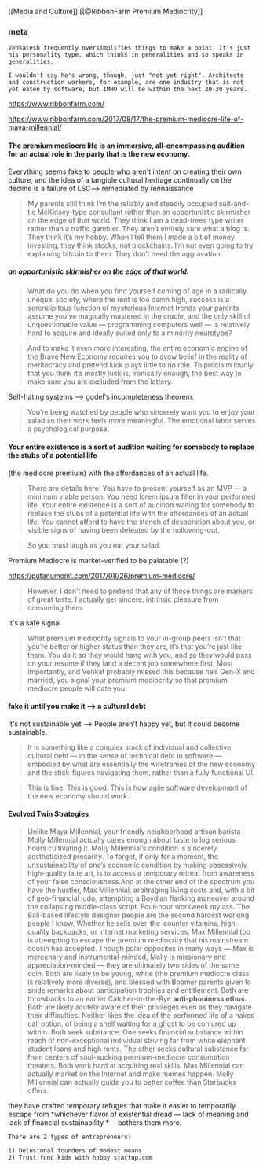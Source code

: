 [[Media and Culture]]
[[@RibbonFarm Premium Mediocrity]]

### meta

```
Venkatesh frequently oversimplifies things to make a point. It's just his personality type, which thinks in generalities and so speaks in generalities.

I wouldn't say he's wrong, though, just "not yet right". Architects and construction workers, for example, are one industry that is not yet eaten by software, but IMHO will be within the next 20-30 years. 

```
https://www.ribbonfarm.com/

https://www.ribbonfarm.com/2017/08/17/the-premium-mediocre-life-of-maya-millennial/

#### The premium mediocre life is an immersive, all-encompassing audition for an actual role in the party that is the new economy.

Everything seems fake to people who aren't intent on creating their own culture, and the idea of a tangible cultural heritage continually on the decline is a failure of LSC--> remediated by rennaissance

>My parents still think I’m the reliably and steadily occupied suit-and-tie McKinsey-type consultant rather than an opportunistic skirmisher on the edge of that world. They think I am a dead-trees type writer rather than a traffic gambler. They aren’t entirely sure what a blog is. They think it’s my hobby. When I tell them I made a bit of money investing, they think stocks, not blockchains. I’m not even going to try explaining bitcoin to them. They don’t need the aggravation.

##### an opportunistic skirmisher on the edge of that world.

>What do you do when you find yourself coming of age in a radically unequal society, where the rent is too damn high, success is a serendipitous function of mysterious Internet trends your parents assume you’ve magically mastered in the cradle, and the only skill of unquestionable value —  programming computers well — is relatively hard to acquire and ideally suited only to a minority neurotype?

>And to make it even more interesting, the entire economic engine of the Brave New Economy requires you to avow belief in the reality of meritocracy and pretend luck plays little to no role. To proclaim loudly that you think it’s mostly luck is, ironically enough, the best way to make sure you are excluded from the lottery.

Self-hating systems --> godel's incompleteness theorem.

>You’re being watched by people who sincerely want you to enjoy your salad so their work feels more meaningful. The emotional labor serves a psychological purpose.


#### Your entire existence is a sort of audition waiting for somebody to replace the stubs of a potential life
(the mediocre premium) with the affordances of an actual life.

>There are details here. You have to present yourself as an MVP — a minimum viable person. You need lorem ipsum filler in your performed life. Your entire existence is a sort of audition waiting for somebody to replace the stubs of a potential life with the affordances of an actual life. You cannot afford to have the stench of desperation about you, or visible signs of having been defeated by the hollowing-out.

>So you must laugh as you eat your salad.

Premium Mediocre is market-verified to be palatable (?)

https://putanumonit.com/2017/08/26/premium-mediocre/

>However, I don’t need to pretend that any of those things are markers of great taste. I actually get sincere, intrinsic pleasure from consuming them.

It's a safe signal

>What premium mediocrity signals to your in-group peers isn’t that you’re better or higher status than they are, it’s that you’re just like them. You do it so they would hang with you, and so they would pass on your resume if they land a decent job somewhere first. Most importantly, and Venkat probably missed this because he’s Gen-X and married, you signal your premium mediocrity so that premium mediocre people will date you.



#### fake it until you make it --> a cultural debt
It's not sustainable yet --> People aren't happy yet, but it could become sustainable.

>It is something like a complex stack of individual and collective cultural debt — in the sense of technical debt in software — embodied by what are essentially the wireframes of the new economy and the stick-figures navigating them, rather than a fully functional UI.

>This is fine. This is good. This is how agile software development of the new economy should work.


#### Evolved Twin Strategies

>Unlike Maya Millennial, your friendly neighborhood artisan barista Molly Millennial actually cares enough about taste to log serious hours cultivating it. Molly Millennial’s condition is sincerely aestheticized precarity. To forget, if only for a moment, the unsustainability of one’s economic condition by making obsessively high-quality latte art, is to access a temporary retreat from awareness of your false consciousness.And at the other end of the spectrum you have the hustler, Max Millennial, arbitraging living costs and, with a bit of geo-financial judo, attempting a Boydian flanking maneuver around the collapsing middle-class script. Four-hour workweek my ass. The Bali-based lifestyle designer people are the second hardest working people I know. Whether he sells over-the-counter vitamins, high-quality backpacks, or internet marketing services, Max Millennial too is attempting to escape the premium mediocrity that his mainstream cousin has accepted. Though polar opposites in many ways — Max is mercenary and instrumental-minded, Molly is missionary and appreciation-minded — they are ultimately two sides of the same coin. Both are likely to be young, white (the premium mediocre class is relatively more diverse), and blessed with Boomer parents given to snide remarks about participation trophies and entitlement. Both are throwbacks to an earlier Catcher-in-the-Rye **anti-phoniness ethos.** Both are likely acutely aware of their privileges even as they navigate their difficulties. Neither likes the idea of the performed life of a naked call option, of being a shell waiting for a ghost to be conjured up within. Both seek substance. One seeks financial substance within reach of non-exceptional individual striving far from white elephant student loans and high rents. The other seeks cultural substance far from centers of soul-sucking premium-mediocre consumption theaters. Both work hard at acquiring real skills. Max Millennial can actually market on the Internet and make memes happen. Molly Millennial can actually guide you to better coffee than Starbucks offers.


they have crafted temporary refuges that make it easier to temporarily escape from *whichever flavor of existential dread — lack of meaning and lack of financial sustainability *— bothers them more.

```
There are 2 types of entrepreneurs:

1) Delusional founders of modest means
2) Trust fund kids with hobby startup.com
```



